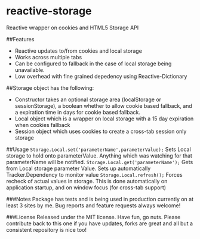 # reactive-storage
Reactive wrapper on cookies and HTML5 Storage API

##Features
- Reactive updates to/from cookies and local storage
- Works across multiple tabs
- Can be configured to fallback in the case of local storage being unavailable.
- Low overhead with fine grained depedency using Reactive-Dictionary

##Storage object has the following:
- Constructor takes an optional storage area (localStorage or sessionStorage), a boolean whether to allow cookie based fallback, and a expiration time in days for cookie based fallback.
- Local object which is a wrapper on local storage with a 15 day expiration when cookies fallback
- Session object which uses cookies to create a cross-tab session only storage

##Usage
`Storage.Local.set('parameterName',parameterValue);` Sets Local storage to hold onto parameterValue.  Anything which was watching for that parameterName will be notified.
`Storage.Local.get('parameterName');` Gets from Local storage parameter Value.  Sets up automatically Tracker.Dependency to monitor value
`Storage.Local.refresh();` Forces recheck of actual values in storage.  This is done automatically on application startup, and on window focus (for cross-tab support)

###Notes
Package has tests and is being used in production currently on at least 3 sites by me.  Bug reports and feature requests always welcome!

###License
Released under the MIT license.  Have fun, go nuts.  Please contribute back to this one if you have updates, forks are great and all but a consistent repository is nice too!